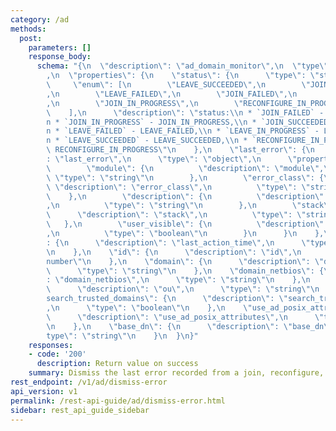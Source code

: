 ```yaml
---
category: /ad
methods:
  post:
    parameters: []
    response_body:
      schema: "{\n  \"description\": \"ad_domain_monitor\",\n  \"type\": \"object\"\
        ,\n  \"properties\": {\n    \"status\": {\n      \"type\": \"string\",\n \
        \     \"enum\": [\n        \"LEAVE_SUCCEEDED\",\n        \"JOIN_SUCCEEDED\"\
        ,\n        \"LEAVE_FAILED\",\n        \"JOIN_FAILED\",\n        \"LEAVE_IN_PROGRESS\"\
        ,\n        \"JOIN_IN_PROGRESS\",\n        \"RECONFIGURE_IN_PROGRESS\"\n  \
        \    ],\n      \"description\": \"status:\\n * `JOIN_FAILED` - JOIN_FAILED,\\\
        n * `JOIN_IN_PROGRESS` - JOIN_IN_PROGRESS,\\n * `JOIN_SUCCEEDED` - JOIN_SUCCEEDED,\\\
        n * `LEAVE_FAILED` - LEAVE_FAILED,\\n * `LEAVE_IN_PROGRESS` - LEAVE_IN_PROGRESS,\\\
        n * `LEAVE_SUCCEEDED` - LEAVE_SUCCEEDED,\\n * `RECONFIGURE_IN_PROGRESS` -\
        \ RECONFIGURE_IN_PROGRESS\"\n    },\n    \"last_error\": {\n      \"description\"\
        : \"last_error\",\n      \"type\": \"object\",\n      \"properties\": {\n\
        \        \"module\": {\n          \"description\": \"module\",\n         \
        \ \"type\": \"string\"\n        },\n        \"error_class\": {\n         \
        \ \"description\": \"error_class\",\n          \"type\": \"string\"\n    \
        \    },\n        \"description\": {\n          \"description\": \"description\"\
        ,\n          \"type\": \"string\"\n        },\n        \"stack\": {\n    \
        \      \"description\": \"stack\",\n          \"type\": \"string\"\n     \
        \   },\n        \"user_visible\": {\n          \"description\": \"user_visible\"\
        ,\n          \"type\": \"boolean\"\n        }\n      }\n    },\n    \"last_action_time\"\
        : {\n      \"description\": \"last_action_time\",\n      \"type\": \"string\"\
        \n    },\n    \"id\": {\n      \"description\": \"id\",\n      \"type\": \"\
        number\"\n    },\n    \"domain\": {\n      \"description\": \"domain\",\n\
        \      \"type\": \"string\"\n    },\n    \"domain_netbios\": {\n      \"description\"\
        : \"domain_netbios\",\n      \"type\": \"string\"\n    },\n    \"ou\": {\n\
        \      \"description\": \"ou\",\n      \"type\": \"string\"\n    },\n    \"\
        search_trusted_domains\": {\n      \"description\": \"search_trusted_domains\"\
        ,\n      \"type\": \"boolean\"\n    },\n    \"use_ad_posix_attributes\": {\n\
        \      \"description\": \"use_ad_posix_attributes\",\n      \"type\": \"boolean\"\
        \n    },\n    \"base_dn\": {\n      \"description\": \"base_dn\",\n      \"\
        type\": \"string\"\n    }\n  }\n}"
    responses:
    - code: '200'
      description: Return value on success
    summary: Dismiss the last error recorded from a join, reconfigure, or leave operation.
rest_endpoint: /v1/ad/dismiss-error
api_version: v1
permalink: /rest-api-guide/ad/dismiss-error.html
sidebar: rest_api_guide_sidebar
---
```

